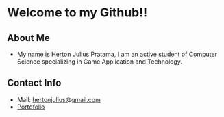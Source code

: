 # Welcome to my Github!!

## About Me 
- My name is Herton Julius Pratama, I am an active student of Computer Science specializing in Game Application and Technology.


## Contact Info
- Mail: hertonjulius@gmail.com
- [Portofolio](https://hertonjulius.carrd.co/)
